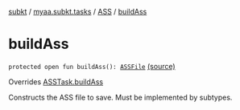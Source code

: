[subkt](../../index.md) / [myaa.subkt.tasks](../index.md) / [ASS](index.md) / [buildAss](./build-ass.md)

# buildAss

`protected open fun buildAss(): `[`ASSFile`](../../myaa.subkt.ass/-a-s-s-file/index.md) [(source)](https://github.com/Myaamori/SubKt/blob/0.1.7/src/main/kotlin/myaa/subkt/tasks/asstasks.kt#L522)

Overrides [ASSTask.buildAss](../-a-s-s-task/build-ass.md)

Constructs the ASS file to save. Must be implemented by subtypes.

